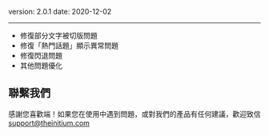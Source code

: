 version: 2.0.1
date: 2020-12-02

---

- 修復部分文字被切版問題
- 修復「熱門話題」顯示異常問題
- 修復閃退問題
- 其他問題優化


## 聯繫我們

感謝您喜歡端！如果您在使用中遇到問題，或對我們的產品有任何建議，歡迎致信 [support@theinitium.com](mailto:support@theinitium.com)